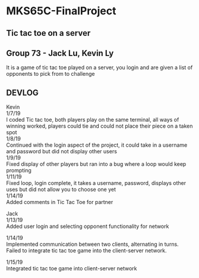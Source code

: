 # MKS65C-FinalProject
## Tic tac toe on a server
## Group 73 - Jack Lu, Kevin Ly
It is a game of tic tac toe played on a server, you login and are given a list of opponents to pick from to challenge
## DEVLOG
Kevin <br />
1/7/19 <br />
I coded Tic tac toe, both players play on the same terminal, all ways of winning worked, players could tie and could not place their piece on a taken spot <br />
1/8/19 <br />
Continued with the login aspect of the project, it could take in a username and password but did not display other users <br />
1/9/19 <br />
Fixed display of other players but ran into a bug where a loop would keep prompting <br />
1/11/19 <br />
Fixed loop, login complete, it takes a username, password, displays other uses but did not allow you to choose one yet <br />
1/14/19 <br />
Added comments in Tic Tac Toe for partner <br />

Jack <br />
1/13/19  
Added user login and selecting opponent functionality for network

1/14/19 <br />
Implemented communication between two clients, alternating in turns. <br>
Failed to integrate tic tac toe game into the client-server network.

1/15/19 <br />
Integrated tic tac toe game into client-server network
